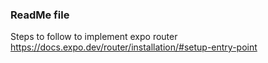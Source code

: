 ### ReadMe file

Steps to follow to implement expo router
https://docs.expo.dev/router/installation/#setup-entry-point
